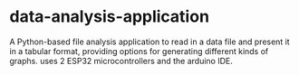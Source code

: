 # data-analysis-application
A Python-based file analysis application to read in a data file and present it in a tabular format, providing options for generating different kinds of graphs. uses 2 ESP32 microcontrollers and the arduino IDE.
